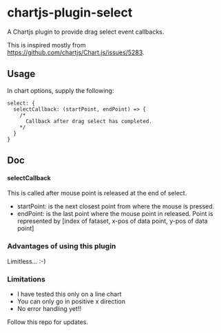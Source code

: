 # chartjs-plugin-select
A Chartjs plugin to provide drag select event callbacks.

This is inspired mostly from https://github.com/chartjs/Chart.js/issues/5283.

## Usage
In chart options, supply the following:

```
select: {
  selectCallback: (startPoint, endPoint) => {
    /*
      Callback after drag select has completed.
    */
  }
}
```

## Doc

#### selectCallback
This is called after mouse point is released at the end of select.
* startPoint: is the next closest point from where the mouse is pressed.
* endPoint: is the last point where the mouse point in released.
Point is represented by [index of fataset, x-pos of data point, y-pos of data point]

### Advantages of using this plugin
Limitless... :-)

### Limitations
* I have tested this only on a line chart
* You can only go in positive x direction
* No error handling yet!!

Follow this repo for updates.
